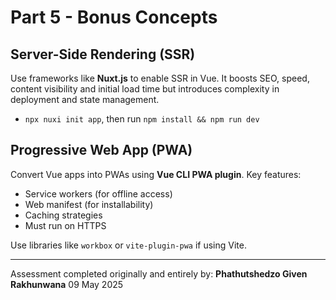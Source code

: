 # Part 5 - Bonus Concepts

## Server-Side Rendering (SSR)
Use frameworks like **Nuxt.js** to enable SSR in Vue. It boosts SEO, speed, content visibility and initial load time but introduces complexity in deployment and state management.
- `npx nuxi init app`, then run `npm install && npm run dev`

## Progressive Web App (PWA)
Convert Vue apps into PWAs using **Vue CLI PWA plugin**. Key features:
- Service workers (for offline access)
- Web manifest (for installability)
- Caching strategies
- Must run on HTTPS

Use libraries like `workbox` or `vite-plugin-pwa` if using Vite.

---

Assessment completed originally and entirely by: **Phathutshedzo Given Rakhunwana**
09 May 2025